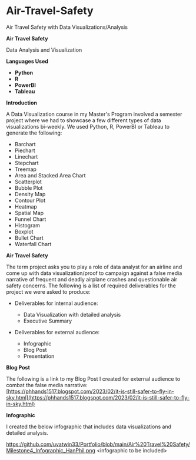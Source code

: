 # Air-Travel-Safety
Air Travel Safety with Data Visualizations/Analysis 

**Air Travel Safety**

Data Analysis and Visualization

**Languages Used**

- **Python**
- **R**
- **PowerBI**
- **Tableau**

**Introduction**

A Data Visualization course in my Master's Program involved a semester project where we had to showcase a few different types of data visualizations bi-weekly. We used Python, R, PowerBI or Tableau to generate the following:

- Barchart
- Piechart
- Linechart
- Stepchart
- Treemap
- Area and Stacked Area Chart
- Scatterplot
- Bubble Plot
- Density Map
- Contour Plot
- Heatmap
- Spatial Map
- Funnel Chart
- Histogram
- Boxplot
- Bullet Chart
- Waterfall Chart

**Air Travel Safety**

The term project asks you to play a role of data analyst for an airline and come up with data visualization/proof to campaign against a false media narrative of frequent and deadly airplane crashes and questionable air safety concerns. The following is a list of required deliverables for the project we were asked to produce:

- Deliverables for internal audience:
  - Data Visualization with detailed analysis
  - Executive Summary

- Deliverables for external audience:
  - Infographic
  - Blog Post
  - Presentation

**Blog Post**

The following is a link to my Blog Post I created for external audience to combat the false media narrative: [https://phhands1517.blogspot.com/2023/02/it-is-still-safer-to-fly-in-sky.html](https://phhands1517.blogspot.com/2023/02/it-is-still-safer-to-fly-in-sky.html)

**Infographic**

I created the below infographic that includes data visualizations and detailed analysis.

https://github.com/uvatwin33/Portfolio/blob/main/Air%20Travel%20Safety/Milestone4_Infographic_HanPhil.png
\<infographic to be included\>
